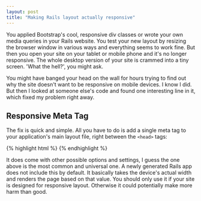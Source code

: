 ```yaml
---
layout: post
title: "Making Rails layout actually responsive"
---
```


You applied Bootstrap's cool, responsive div classes or wrote your own media
queries in your Rails website. You test your new layout by resizing the browser
window in various ways and everything seems to work fine. But then you open your
site on your tablet or mobile phone and it's no longer responsive. The whole
desktop version of your site is crammed into a tiny screen. 'What the hell?',
you might ask.

You might have banged your head on the wall for hours trying to find out why the
site doesn't want to be responsive on mobile devices. I know I did. But then I
looked at someone else's code and found one interesting line in it, which fixed
my problem right away.

<h2>Responsive Meta Tag</h2>

The fix is quick and simple. All you have to do is add a single meta tag to your
application's main layout file, right between the ```<head>``` tags:

{% highlight html %}
<meta name="viewport" content="width=device-width, initial-scale=1.0">
{% endhighlight %}

It does come with other possible options and settings, I guess the one above is
the most common and universal one. A newly generated Rails app does not include
this by default. It basically takes the device's actual width and renders the
page based on that value. You should only use it if your site is designed for
responsive layout. Otherwise it could potentially make more harm than good.
